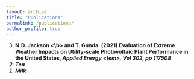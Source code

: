 ```yaml
---
layout: archive
title: "Publications"
permalink: /publications/
author_profile: true
---
```


<ol reversed>
  <li> <b> N.D. Jackson <\b> and T. Gunda. (2021) Evaluation of Extreme Weather Impacts on Utility-scale Photovoltaic Plant Performance in the United States, <em> Applied Energy <\em>, Vol 302, pp 117508 </li>
  <li>Tea</li>
  <li>Milk</li>
</ol>



<!--

	\item\label{numPaper} \textbf{N.D. Jackson} and T. Gunda. (2021) Evaluation of Extreme Weather Impacts on Utility-scale Photovoltaic Plant Performance in the United States, \textit{Applied Energy}, Vol 302, pp 117508 \href{https://doi.org/10.1016/j.apenergy.2021.117508}{(\textcolor{blue}{paper})} \href{http://data.openei.org/submissions/4055}{(\textcolor{blue}{data})} 
	
	\item \textbf{N.D. Jackson}, M. Konar, P. Debaere, and J. Sheffield. (2021) Crop-specific Exposure to Extreme Temperature and Moisture for the Globe for the Last Half Century, \textit{Environmental Research Letters}, Vol 16, Issue 6, pp 064006 \href{https://doi.org/10.1088/1748-9326/abf8e0}{(\textcolor{blue}{paper})} 
	\href{https://doi.org/10.13012/B2IDB-5457902_V1}{(\textcolor{blue}{data})} 
	%
	\item R. von Gnechten, J. Wang, M. Konar, K. Baylis, P. Anderson, S. Giroux, \textbf{N.D. Jackson}, and T. Evans. (2020) A Gravity Model and Network Analysis of Household Food Sharing in Zambia, \textit{Environmental Research Letters}, Vol 15, Issue 11, pp 115010 \href{https://doi.org/10.1088/1748-9326/abbe44}{(\textcolor{blue}{paper})}
	%
	\item \textbf{N.D. Jackson}, M. Konar, P. Debaere, and L. Estes. (2019) Probabilistic Global Maps of Crop-Specific Areas from 1961 to 2014, \textit{Environmental Research Letters}, Vol 14, Issue 9, pp 094023  \href{https://iopscience.iop.org/article/10.1088/1748-9326/ab3b93}{(\textcolor{blue}{paper})}
	\href{https://doi.org/10.13012/B2IDB-7439710_V1}{(\textcolor{blue}{data})} 
	%
	\item M. Niazi, C. Nietch, M. Maghrebi, \textbf{N.D. Jackson}, B.R. Bennett, M. Tryby, and A. Massoudieh. (2017) Storm Water Management Model: Performance Review and Gap Analysis, \textit{Journal of Sustainable Water in the Built Environment}, Vol 3, Issue 2, pp 04017002  \href{http://dx.doi.org/10.1061/JSWBAY.0000817#sthash.RYvwX1S8.dpuf}{(\textcolor{blue}{paper})}
	%
	\item  \textbf{N.D. Jackson}, M. Konar, and A.Y. Hoekstra. (2015) The Water Footprint of Food Aid, \textit{Sustainability}, Vol 7, Issue 6, pp 6435-6456 \href{http://www.mdpi.com/2071-1050/7/6/6435}{(\textcolor{blue}{paper})}
	%
	\item J.S. Popovics, G.P. Cetrangolo, and \textbf{N.D. Jackson}. (2006) Experimental Investigation of Impact-Echo Method for Concrete Slab Thickness Measurement, \textit{Journal of the Korean Society for Nondestructive Testing}, Vol 26, Issue 6, pp 427-439  \href{https://www.koreascience.or.kr/article/JAKO200606141817475.pdf}{(\textcolor{blue}{paper})}

-->
